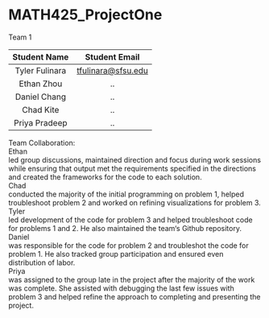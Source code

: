 # MATH425_ProjectOne

Team 1

| Student Name   | Student Email          |
|    :---:       |     :---:              |
| Tyler Fulinara | tfulinara@sfsu.edu     |
| Ethan Zhou | ..     |
| Daniel Chang | ..     |
| Chad Kite | ..     |
| Priya Pradeep | ..     | 

Team Collaboration:
<br > Ethan <br >
  led group discussions, maintained direction and focus during work sessions while ensuring that output met the requirements specified in the directions and created the  frameworks for the code to each solution. 
<br > Chad <br >
  conducted the majority of the initial programming on problem 1, helped troubleshoot problem 2 and worked on refining visualizations for problem 3.
<br > Tyler <br >
  led development of the code for problem 3 and helped troubleshoot code for problems 1 and 2. He also maintained the team‘s Github repository.
<br > Daniel <br >
  was responsible for the code for problem 2 and troubleshot the code for problem 1. He also tracked group participation and ensured even distribution of labor.
<br > Priya <br >
  was assigned to the group late in the project after the majority of the work was complete. She assisted with debugging the last few issues with problem 3 and helped refine the approach to completing and presenting the project.
